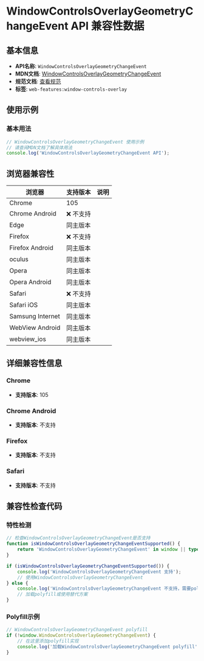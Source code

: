 # WindowControlsOverlayGeometryChangeEvent API 兼容性数据

## 基本信息

- **API名称**: `WindowControlsOverlayGeometryChangeEvent`
- **MDN文档**: [WindowControlsOverlayGeometryChangeEvent](https://developer.mozilla.org/docs/Web/API/WindowControlsOverlayGeometryChangeEvent)
- **规范文档**: [查看规范](https://wicg.github.io/window-controls-overlay/#windowcontrolsoverlay-interface)
- **标签**: `web-features:window-controls-overlay`

## 使用示例

### 基本用法

```javascript
// WindowControlsOverlayGeometryChangeEvent 使用示例
// 请查阅MDN文档了解具体用法
console.log('WindowControlsOverlayGeometryChangeEvent API');
```

## 浏览器兼容性

| 浏览器 | 支持版本 | 说明 |
|--------|----------|------|
| Chrome | 105 |  |
| Chrome Android | ❌ 不支持 |  |
| Edge | 同主版本 |  |
| Firefox | ❌ 不支持 |  |
| Firefox Android | 同主版本 |  |
| oculus | 同主版本 |  |
| Opera | 同主版本 |  |
| Opera Android | 同主版本 |  |
| Safari | ❌ 不支持 |  |
| Safari iOS | 同主版本 |  |
| Samsung Internet | 同主版本 |  |
| WebView Android | 同主版本 |  |
| webview_ios | 同主版本 |  |

## 详细兼容性信息

### Chrome

- **支持版本**: 105

### Chrome Android

- **支持版本**: 不支持

### Firefox

- **支持版本**: 不支持

### Safari

- **支持版本**: 不支持

## 兼容性检查代码

### 特性检测

```javascript
// 检查WindowControlsOverlayGeometryChangeEvent是否支持
function isWindowControlsOverlayGeometryChangeEventSupported() {
    return 'WindowControlsOverlayGeometryChangeEvent' in window || typeof WindowControlsOverlayGeometryChangeEvent !== 'undefined';
}

if (isWindowControlsOverlayGeometryChangeEventSupported()) {
    console.log('WindowControlsOverlayGeometryChangeEvent 支持');
    // 使用WindowControlsOverlayGeometryChangeEvent
} else {
    console.log('WindowControlsOverlayGeometryChangeEvent 不支持，需要polyfill');
    // 加载polyfill或使用替代方案
}
```

### Polyfill示例

```javascript
// WindowControlsOverlayGeometryChangeEvent polyfill
if (!window.WindowControlsOverlayGeometryChangeEvent) {
    // 在这里添加polyfill实现
    console.log('加载WindowControlsOverlayGeometryChangeEvent polyfill');
}
```

